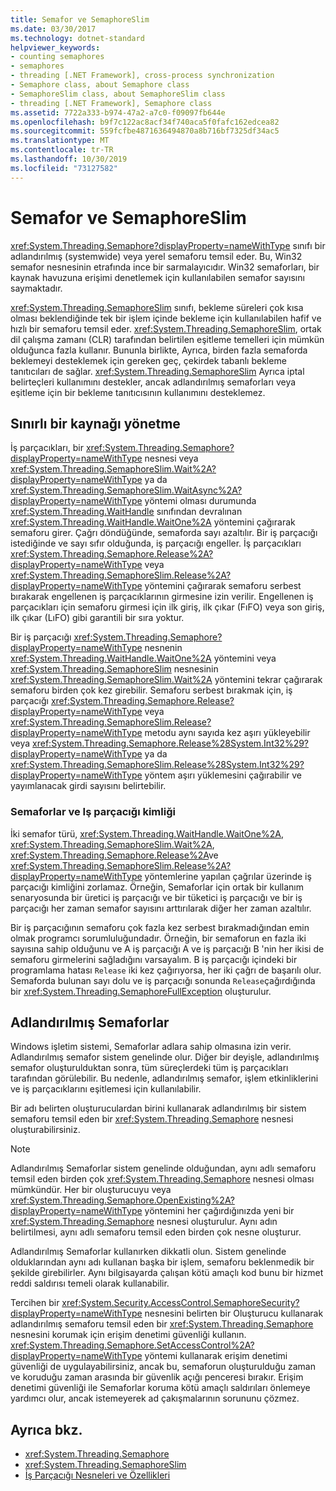 ```yaml
---
title: Semafor ve SemaphoreSlim
ms.date: 03/30/2017
ms.technology: dotnet-standard
helpviewer_keywords:
- counting semaphores
- semaphores
- threading [.NET Framework], cross-process synchronization
- Semaphore class, about Semaphore class
- SemaphoreSlim class, about SemaphoreSlim class
- threading [.NET Framework], Semaphore class
ms.assetid: 7722a333-b974-47a2-a7c0-f09097fb644e
ms.openlocfilehash: b9f7c122ac8acf34f740aca5f0fafc162edcea82
ms.sourcegitcommit: 559fcfbe4871636494870a8b716bf7325df34ac5
ms.translationtype: MT
ms.contentlocale: tr-TR
ms.lasthandoff: 10/30/2019
ms.locfileid: "73127582"
---
```

# <a name="semaphore-and-semaphoreslim"></a>Semafor ve SemaphoreSlim
<xref:System.Threading.Semaphore?displayProperty=nameWithType> sınıfı bir adlandırılmış (systemwide) veya yerel semaforu temsil eder. Bu, Win32 semafor nesnesinin etrafında ince bir sarmalayıcıdır. Win32 semaforları, bir kaynak havuzuna erişimi denetlemek için kullanılabilen semafor sayısını saymaktadır.  
  
 <xref:System.Threading.SemaphoreSlim> sınıfı, bekleme süreleri çok kısa olması beklendiğinde tek bir işlem içinde bekleme için kullanılabilen hafif ve hızlı bir semaforu temsil eder. <xref:System.Threading.SemaphoreSlim>, ortak dil çalışma zamanı (CLR) tarafından belirtilen eşitleme temelleri için mümkün olduğunca fazla kullanır. Bununla birlikte, Ayrıca, birden fazla semaforda beklemeyi desteklemek için gereken geç, çekirdek tabanlı bekleme tanıtıcıları de sağlar. <xref:System.Threading.SemaphoreSlim> Ayrıca iptal belirteçleri kullanımını destekler, ancak adlandırılmış semaforları veya eşitleme için bir bekleme tanıtıcısının kullanımını desteklemez.  
  
## <a name="managing-a-limited-resource"></a>Sınırlı bir kaynağı yönetme  
 İş parçacıkları, bir <xref:System.Threading.Semaphore?displayProperty=nameWithType> nesnesi veya <xref:System.Threading.SemaphoreSlim.Wait%2A?displayProperty=nameWithType> ya da <xref:System.Threading.SemaphoreSlim.WaitAsync%2A?displayProperty=nameWithType> yöntemi olması durumunda <xref:System.Threading.WaitHandle> sınıfından devralınan <xref:System.Threading.WaitHandle.WaitOne%2A> yöntemini çağırarak semaforu girer. Çağrı döndüğünde, semaforda sayı azaltılır. Bir iş parçacığı istediğinde ve sayı sıfır olduğunda, iş parçacığı engeller. İş parçacıkları <xref:System.Threading.Semaphore.Release%2A?displayProperty=nameWithType> veya <xref:System.Threading.SemaphoreSlim.Release%2A?displayProperty=nameWithType> yöntemini çağırarak semaforu serbest bırakarak engellenen iş parçacıklarının girmesine izin verilir. Engellenen iş parçacıkları için semaforu girmesi için ilk giriş, ilk çıkar (FıFO) veya son giriş, ilk çıkar (LıFO) gibi garantili bir sıra yoktur.  
  
 Bir iş parçacığı <xref:System.Threading.Semaphore?displayProperty=nameWithType> nesnenin <xref:System.Threading.WaitHandle.WaitOne%2A> yöntemini veya <xref:System.Threading.SemaphoreSlim> nesnesinin <xref:System.Threading.SemaphoreSlim.Wait%2A> yöntemini tekrar çağırarak semaforu birden çok kez girebilir. Semaforu serbest bırakmak için, iş parçacığı <xref:System.Threading.Semaphore.Release?displayProperty=nameWithType> veya <xref:System.Threading.SemaphoreSlim.Release?displayProperty=nameWithType> metodu aynı sayıda kez aşırı yükleyebilir veya <xref:System.Threading.Semaphore.Release%28System.Int32%29?displayProperty=nameWithType> ya da <xref:System.Threading.SemaphoreSlim.Release%28System.Int32%29?displayProperty=nameWithType> yöntem aşırı yüklemesini çağırabilir ve yayımlanacak girdi sayısını belirtebilir.  
  
### <a name="semaphores-and-thread-identity"></a>Semaforlar ve Iş parçacığı kimliği  
 İki semafor türü, <xref:System.Threading.WaitHandle.WaitOne%2A>, <xref:System.Threading.SemaphoreSlim.Wait%2A>, <xref:System.Threading.Semaphore.Release%2A>ve <xref:System.Threading.SemaphoreSlim.Release%2A?displayProperty=nameWithType> yöntemlerine yapılan çağrılar üzerinde iş parçacığı kimliğini zorlamaz. Örneğin, Semaforlar için ortak bir kullanım senaryosunda bir üretici iş parçacığı ve bir tüketici iş parçacığı ve bir iş parçacığı her zaman semafor sayısını arttırılarak diğer her zaman azaltılır.  
  
 Bir iş parçacığının semaforu çok fazla kez serbest bırakmadığından emin olmak programcı sorumluluğundadır. Örneğin, bir semaforun en fazla iki sayısına sahip olduğunu ve A iş parçacığı A ve iş parçacığı B 'nin her ikisi de semaforu girmelerini sağladığını varsayalım. B iş parçacığı içindeki bir programlama hatası `Release` iki kez çağırıyorsa, her iki çağrı de başarılı olur. Semaforda bulunan sayı dolu ve iş parçacığı sonunda `Release`çağırdığında bir <xref:System.Threading.SemaphoreFullException> oluşturulur.  
  
## <a name="named-semaphores"></a>Adlandırılmış Semaforlar  
 Windows işletim sistemi, Semaforlar adlara sahip olmasına izin verir. Adlandırılmış semafor sistem genelinde olur. Diğer bir deyişle, adlandırılmış semafor oluşturulduktan sonra, tüm süreçlerdeki tüm iş parçacıkları tarafından görülebilir. Bu nedenle, adlandırılmış semafor, işlem etkinliklerini ve iş parçacıklarını eşitlemesi için kullanılabilir.  
  
 Bir adı belirten oluşturuculardan birini kullanarak adlandırılmış bir sistem semaforu temsil eden bir <xref:System.Threading.Semaphore> nesnesi oluşturabilirsiniz.  
  
> [!NOTE]
> Adlandırılmış Semaforlar sistem genelinde olduğundan, aynı adlı semaforu temsil eden birden çok <xref:System.Threading.Semaphore> nesnesi olması mümkündür. Her bir oluşturucuyu veya <xref:System.Threading.Semaphore.OpenExisting%2A?displayProperty=nameWithType> yöntemini her çağırdığınızda yeni bir <xref:System.Threading.Semaphore> nesnesi oluşturulur. Aynı adın belirtilmesi, aynı adlı semaforu temsil eden birden çok nesne oluşturur.  
  
 Adlandırılmış Semaforlar kullanırken dikkatli olun. Sistem genelinde olduklarından aynı adı kullanan başka bir işlem, semaforu beklenmedik bir şekilde girebilirler. Aynı bilgisayarda çalışan kötü amaçlı kod bunu bir hizmet reddi saldırısı temeli olarak kullanabilir.  
  
 Tercihen bir <xref:System.Security.AccessControl.SemaphoreSecurity?displayProperty=nameWithType> nesnesini belirten bir Oluşturucu kullanarak adlandırılmış semaforu temsil eden bir <xref:System.Threading.Semaphore> nesnesini korumak için erişim denetimi güvenliği kullanın. <xref:System.Threading.Semaphore.SetAccessControl%2A?displayProperty=nameWithType> yöntemi kullanarak erişim denetimi güvenliği de uygulayabilirsiniz, ancak bu, semaforun oluşturulduğu zaman ve koruduğu zaman arasında bir güvenlik açığı penceresi bırakır. Erişim denetimi güvenliği ile Semaforlar koruma kötü amaçlı saldırıları önlemeye yardımcı olur, ancak istemeyerek ad çakışmalarının sorununu çözmez.  
  
## <a name="see-also"></a>Ayrıca bkz.

- <xref:System.Threading.Semaphore>
- <xref:System.Threading.SemaphoreSlim>
- [İş Parçacığı Nesneleri ve Özellikleri](../../../docs/standard/threading/threading-objects-and-features.md)
